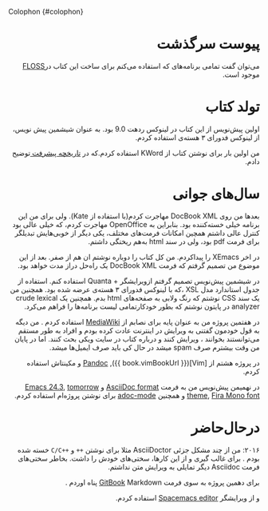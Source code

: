 Colophon {#colophon}

<div dir=rtl>

# پیوست سرگذشت

می‌توان گفت تمامی برنامه‌های که استفاده می‌کنم برای ساخت این کتاب در[FLOSS](./floss.md#floss) موجود است.

# تولد کتاب

اولین پیش‌نویس از این کتاب در لینوکس  ردهت 9.0  بود. به عنوان شیشمین پیش نویس، از لینوکس فدورای ۳ هسته‌ی استفاده کردم. 

من اولین بار برای نوشتن کتاب از KWord استفاده کردم.که  در [تاریخچه پیشرفت
](./revision_history.md#history-lesson) توضیح دادم.


# سال‌های جوانی

بعدها من روی DocBook XML مهاجرت کردم(با استفاده از Kate). ولی برای من این برنامه خیلی خسته‌کننده بود. بنابراین به OpenOffice مهاجرت کردم، که خیلی عالی بود کنترل عالی داشتم همچین امکانات فرمت‌های مختلف، یکی دیگر از خوبی‌هایش تبدیلگر برای فرمت pdf بود، ولی در سند html به‌هم ریختگی داشتم.

در اخر XEmacs را پیداکردم. من کل کتاب را  دوباره نوشتم ان هم از صفر. بعد از این موضوع من تصمیم گرفتم که فرمت DocBook XML یک راه‌حل دراز مدت خواهد بود.


در شیشمین پیش‌نویس تصمیم گرفتم ازویرایشگر + Quanta استفاده کنم. استفاده از جدول استاندارد مدل XSL ،که  با لینوکس فدورای ۳ هسته‌ی عرضه شده بود. همچنین من یک سند CSS نوشتم که رنگ ولابی به  صفحه‌های html بدم. همچنین یک crude lexical analyzer  در پایتون نوشتم که بطور خودکارتمامی لیست برنامه‌ها را فراهم می‌کرد.

در هفتمین پروژه من به عنوان پایه برای نصابم  از [MediaWiki](http://www.mediawiki.org)  استفاده کردم . من دیگه  به قول خودمون گفتنی به ویرایش در اینترنت عادت کرده بودم و افراد به طور مستقم می‌توانستند بخوانند ، ویرایش کنند و درباره کتاب در سایت ویکی بحث کنند. اما در پایان من وقت بیشترم صرف spam میشد در حال کی باید صرف ایمیل‌ها میشد.

در پروژه هشتم از  [Vim]({{ book.vimBookUrl }}), [Pandoc](http://johnmacfarlane.net/pandoc/README.html) و مکینتاش استفاده کردم.

در نهمیمن پیش‌نویس من به فرمت  [AsciiDoc format](http://asciidoctor.org/docs/what-is-asciidoc/) و [Emacs 24.3](http://www.masteringemacs.org/articles/2013/03/11/whats-new-emacs-24-3/),
[tomorrow theme](https://github.com/chriskempson/tomorrow-theme),
[Fira Mono font](https://www.mozilla.org/en-US/styleguide/products/firefox-os/typeface/#download-primary) و همچنین  [adoc-mode](https://github.com/sensorflo/adoc-mode/wiki) برای نوشتن پروژه‌ام استفاده کردم.


# درحال‌حاضر

۲۰۱۶: من از چند مشکل جزئی  AsciiDoctor مثلا برای نوشتن `++` و `++C/C` خسته شده بودم  . برای غالب گیری و از این کارها، سختی‌های خودش را داشت. بخاطر سختی‌های فرمت  Asciidoc دیگر تمایلی به ویرایش متن نداشتم.

برای دهمین پروژه  به سوی فرمت  [GitBook](https://www.gitbook.com)  Markdown  پناه اوردم .


و از ویرایشگر  [Spacemacs editor](http://spacemacs.org) استفاده کردم.




